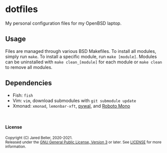 # dotfiles

My personal configuration files for my OpenBSD laptop.

## Usage

Files are managed through various BSD Makefiles. To install all modules, simply run `make`. To install a specific module, run `make [module]`. Modules can be uninstalled with `make clean_[module]` for each module or `make clean` to remove all modules.

## Dependencies

- Fish: `fish`
- Vim: `vim`, download submodules with `git submodule update`
- Xmonad: `xmonad`, `lemonbar-xft`, [pywal](https://github.com/dylanaraps/pywal), and [Roboto Mono](https://github.com/googlefonts/RobotoMono)

<br />

#### License

<sup>
Copyright (C) Jared Beller, 2020-2021.
</sup>
<br />
<sup>
Released under the <a href="https://www.gnu.org/licenses/gpl-3.0.txt">GNU General Public License, Version 3</a> or later. See <a href="LICENSE">LICENSE</a> for more information.
</sup>
